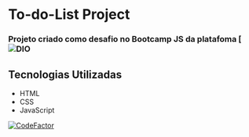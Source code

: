 # To-do-List Project

### Projeto criado como desafio no Bootcamp JS da platafoma [![DIO](https://www.dio.me/)

## Tecnologias Utilizadas

* HTML
* CSS
* JavaScript

[![CodeFactor](https://www.codefactor.io/repository/github/fabifelicia/to-do-list-project/badge)](https://www.codefactor.io/repository/github/fabifelicia/to-do-list-project)
